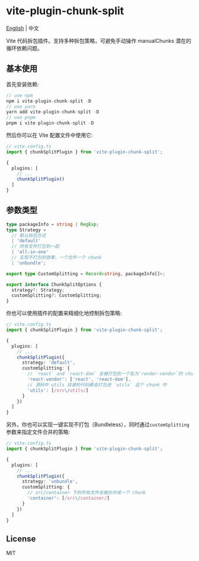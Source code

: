 # vite-plugin-chunk-split

[English](./README.md) | 中文

Vite 代码拆包插件。支持多种拆包策略，可避免手动操作 manualChunks 潜在的循环依赖问题。

## 基本使用

首先安装依赖:
```js
// use npm
npm i vite-plugin-chunk-split -D
// use yarn
yarn add vite-plugin-chunk-split -D
// use pnpm
pnpm i vite-plugin-chunk-split -D
```

然后你可以在 Vite 配置文件中使用它:
```ts
// vite.config.ts
import { chunkSplitPlugin } from 'vite-plugin-chunk-split';

{
  plugins: [
    // ...
    chunkSplitPlugin()
  ]
}
```

## 参数类型
```ts
type packageInfo = string | RegExp;
type Strategy =
  // 默认拆包方式
  | 'default'
  // 所有文件打包到一起
  | 'all-in-one'
  // 实现不打包的效果，一个文件一个 chunk
  | 'unbundle';

export type CustomSplitting = Record<string, packageInfo[]>;

export interface ChunkSplitOptions {
  strategy?: Strategy;
  customSplitting?: CustomSplitting;
}
```
你也可以使用插件的配置来精细化地控制拆包策略:
```ts
// vite.config.ts
import { chunkSplitPlugin } from 'vite-plugin-chunk-split';

{
  plugins: [
    // ...
    chunkSplitPlugin({
      strategy: 'default',
      customSplitting: {
        // `react` and `react-dom` 会被打包到一个名为`render-vendor`的 chunk 里面(包括它们的一些依赖，如 object-assign)
        'react-vendor': ['react', 'react-dom'],
        // 源码中 utils 目录的代码都会打包进 `utils` 这个 chunk 中
        'utils': [/src\/utils/]
      }
    })
  ]
}
```

另外，你也可以实现一键实现不打包（Bundleless），同时通过`customSplitting`参数来指定文件合并的策略:

```ts
// vite.config.ts
import { chunkSplitPlugin } from 'vite-plugin-chunk-split';

{
  plugins: [
    // ...
    chunkSplitPlugin({
      strategy: 'unbundle',
      customSplitting: {
        // src/container 下的所有文件会被合并成一个 chunk
        'container': [/src\/container/]
      }
    })
  ]
}
```

## License

MIT
